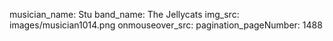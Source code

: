 musician_name: Stu
band_name: The Jellycats
img_src: images/musician1014.png
onmouseover_src: 
pagination_pageNumber: 1488